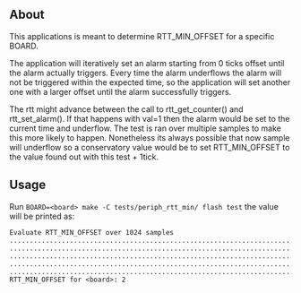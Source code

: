 ## About

This applications is meant to determine RTT_MIN_OFFSET for a specific BOARD.

The application will iteratively set an alarm starting from 0 ticks offset
until the alarm actually triggers. Every time the alarm underflows the
alarm will not be triggered within the expected time, so the application
will set another one with a larger offset until the alarm successfully triggers.

The rtt might advance between the call to rtt_get_counter() and
rtt_set_alarm(). If that happens with val=1 then the alarm would be set
to the current time and underflow. The test is ran over multiple samples
to make this more likely to happen. Nonetheless its always possible
that now sample will underflow so a conservatory value would be to
set RTT_MIN_OFFSET to the value found out with this test + 1tick.

## Usage

Run `BOARD=<board> make -C tests/periph_rtt_min/ flash test` the value will
be printed as:

```
Evaluate RTT_MIN_OFFSET over 1024 samples
........................................................................
........................................................................
........................................................................
........................................................................
........................................................................
RTT_MIN_OFFSET for <board>: 2
```
